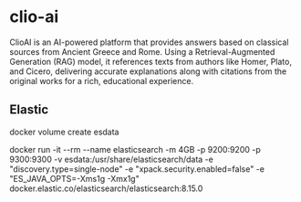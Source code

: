# clio-ai
ClioAI is an AI-powered platform that provides answers based on classical sources from Ancient Greece and Rome. Using a Retrieval-Augmented Generation (RAG) model, it references texts from authors like Homer, Plato, and Cicero, delivering accurate explanations along with citations from the original works for a rich, educational experience.

## Elastic

docker volume create esdata


docker run -it --rm --name elasticsearch -m 4GB -p 9200:9200 -p 9300:9300 -v esdata:/usr/share/elasticsearch/data -e "discovery.type=single-node" -e "xpack.security.enabled=false" -e "ES_JAVA_OPTS=-Xms1g -Xmx1g" docker.elastic.co/elasticsearch/elasticsearch:8.15.0


